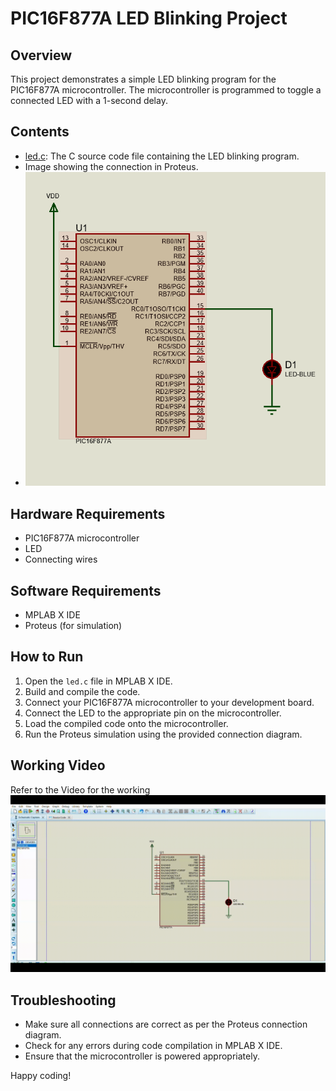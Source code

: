 # PIC16F877A LED Blinking Project

## Overview

This project demonstrates a simple LED blinking program for the PIC16F877A microcontroller. The microcontroller is programmed to toggle a connected LED with a 1-second delay.

## Contents

- [led.c](Led.c): The C source code file containing the LED blinking program.
- Image showing the connection in Proteus.
- ![Alt Text](Led_blink.png)


## Hardware Requirements

- PIC16F877A microcontroller
- LED
- Connecting wires

## Software Requirements

- MPLAB X IDE
- Proteus (for simulation)

## How to Run

1. Open the `led.c` file in MPLAB X IDE.
2. Build and compile the code.
3. Connect your PIC16F877A microcontroller to your development board.
4. Connect the LED to the appropriate pin on the microcontroller.
5. Load the compiled code onto the microcontroller.
6. Run the Proteus simulation using the provided connection diagram.

## Working Video

Refer to the Video for the working
![Alt Text](Led_blink.gif)

## Troubleshooting

- Make sure all connections are correct as per the Proteus connection diagram.
- Check for any errors during code compilation in MPLAB X IDE.
- Ensure that the microcontroller is powered appropriately.

Happy coding!

